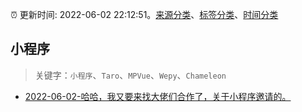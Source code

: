 :alarm_clock: 更新时间: 2022-06-02 22:12:51。[来源分类](../README.md)、[标签分类](../TAGS.md)、[时间分类](../TIMELINE.md)

## 小程序


> 关键字：`小程序`、`Taro`、`MPVue`、`Wepy`、`Chameleon`



- [2022-06-02-哈哈，我又要来找大佬们合作了，关于小程序邀请的。](https://www.v2ex.com/t/857013) 